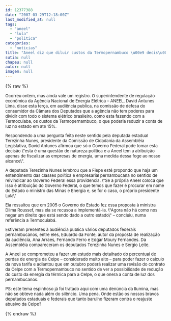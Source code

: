 ```yaml
---
id: 12377388
date: "2007-03-29T12:18:00Z"
last_modified_at: null
tags:
  - "aneel"
  - "lula"
  - "politica"
categories:
  - "noticias"
title: "Aneel diz que diluir custos da Termopernambuco \u00e9 decis\u00e3o pol\u00edtica. Agora \u00e9 com Lula!"
sutia: null
chapeu: null
autor: null
imagem: null
---
```

{% raw %}
<p><FONT size=2></p>
<p><P>Ocorreu ontem, mas ainda vale um registro. O superintendente de regulação econômica da Agência Nacional de Energia Elétrica – ANEEL, David Antunes Lima, disse esta terça, em audiência publica, na comissão de defesa do consumidor da Câmara dos Deputados que a agência não tem poderes para dividir com todo o sistema elétrico brasileiro, como esta fazendo com a Termocuiaba, os custos da Termopernambuco, o que poderia reduzir a conta de luz no estado em ate 15%.</P></p>
<p><P>Respondendo a uma pergunta feita neste sentido pela deputada estadual Terezinha Nunes, presidente da Comissão de Cidadania da Assembléia Legislativa, David Antunes afirmou que só o Governo Federal pode tomar esta decisão \"esta é uma questão de natureza política e a Aneel tem a atribuição apenas de fiscalizar as empresas de energia, uma medida dessa foge ao nosso alcance\".</P></p>
<p><P>A deputada Terezinha Nunes lembrou que a Fiepe esté propondo que haja um entendimento das classes política e empresarial pernambucana no sentido de reivindicar ao Governo Federal essa providencia. \"Se a própria Aneel coloca que isso é atribuição do Governo Federal, o que temos que fazer é procurar em nome do Estado o ministro das Minas e Energia e, se for o caso, o próprio presidente Lula\"</P></p>
<p><P>Ela ressaltou que em 2005 o Governo do Estado fez essa proposta à ministra Dilma Roussef, mas ela se recusou a implementá-la. \"Agora não há como nos negar um direito que está sendo dado a outro estado\" – concluiu, numa referência a Termocuiabá.</P></p>
<p><P>Estiveram presentes à audiência publica vários deputados federais pernambucanos, entre eles, Eduardo da Fonte, autor da proposta de realização da audiência, Ana Arraes, Fernando Ferro e Edgar Moury Fernandes. Da Assembléia compareceram os deputados Terezinha Nunes e Sergio Leite.</P></p>
<p><P>A Aneel se comprometeu a fazer um estudo mais detalhado do percentual de perdas de energia da Celpe – considerado muito alto – para poder fazer o calculo da nova tarifa e adiantou que em outubro poderá realizar uma revisão do contrato da Celpe com a Termopernambuco no sentido de ver a possibilidade de redução do custo da energia da térmica para a Celpe, o que onera a conta de luz dos pernambucanos.</P></p>
<p><P>PS: este tema espinhoso já foi tratado aqui com uma denúncia da Ilumina, mas não se obteve nada além do silêncio. Uma pena. Onde estão os nossos bravos deputados estaduais e federais que tanto barulho fizeram contra o reajuste abusivo da Celpe?</P></FONT> </p>
{% endraw %}